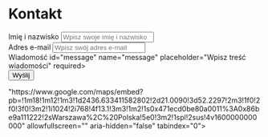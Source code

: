 <!DOCTYPE html>
<html lang="pl">
<head>
  <meta charset="UTF-8">
  <meta name="viewport" content="width=device-width, initial-scale=1.0">

</head>
<body>
  <div class="contact-wrapper">
    <h1>Kontakt</h1>
    <form action="#" method="post">
      <div class="form-group">
        <label for="fullName">Imię i nazwisko</label>
        <input type="text" id="fullName" name="fullName" placeholder="Wpisz swoje imię i nazwisko" required>
      </div>
      <div class="form-group">
        <label for="email">Adres e-mail</label>
        <input type="email" id="email" name="email" placeholder="Wpisz swój adres e-mail" required>
      </div>
      <div class="form-group">
        <label for="message">Wiadomość</label>
       id="message" name="message" placeholder="Wpisz treść wiadomości" required></textarea>
      </div>
      <button type="submit">Wyślij</button>
    </form>
    <div class="map-container">
      <!-- Osadzona mapa Google Maps -->
      "https://www.google.com/maps/embed?pb=!1m18!1m12!1m3!1d2436.633411582802!2d21.0090!3d52.2297!2m3!1f0!2f0!3f0!3m2!1i1024!2i768!4f13.1!3m3!1m2!1s0x471ecd0be80a0011%3A0x86be9a111222!2sWarszawa%2C%20Polska!5e0!3m2!1spl!2sus!4v1600000000000" allowfullscreen="" aria-hidden="false" tabindex="0">
    </div>
  </div>
</body>
</html>
